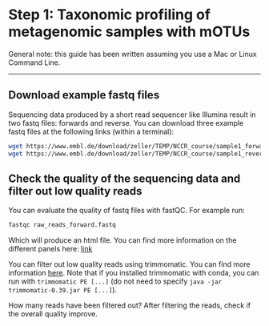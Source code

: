 # Step 1: Taxonomic profiling of metagenomic samples with mOTUs

General note: this guide has been written assuming you use a Mac or Linux Command Line.

---

## Download example fastq files

Sequencing data produced by a short read sequencer like Illumina result in two fastq files: forwards and reverse. You can download three example fastq files at the following links (within a terminal):
```bash
wget https://www.embl.de/download/zeller/TEMP/NCCR_course/sample1_forward.fastq
wget https://www.embl.de/download/zeller/TEMP/NCCR_course/sample1_reverse.fastq
```

## Check the quality of the sequencing data and filter out low quality reads

You can evaluate the quality of fastq files with fastQC. For example run:
```bash
fastqc raw_reads_forward.fastq
```

Which will produce an html file. You can find more information on the different panels here: [link](https://www.bioinformatics.babraham.ac.uk/projects/fastqc/Help/3%20Analysis%20Modules/)

You can filter out low quality reads using trimmomatic. You can find more information [here](http://www.usadellab.org/cms/?page=trimmomatic).
Note that if you installed trimmomatic with conda, you can run with `trimmomatic PE [...]` (do not need to specify `java -jar trimmomatic-0.39.jar PE [...]`).

How many reads have been filtered out? After filtering the reads, check if the overall quality improve. 
